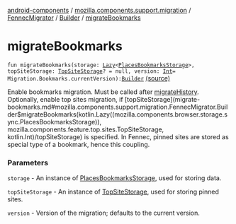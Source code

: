 [android-components](../../../index.md) / [mozilla.components.support.migration](../../index.md) / [FennecMigrator](../index.md) / [Builder](index.md) / [migrateBookmarks](./migrate-bookmarks.md)

# migrateBookmarks

`fun migrateBookmarks(storage: `[`Lazy`](https://kotlinlang.org/api/latest/jvm/stdlib/kotlin/-lazy/index.html)`<`[`PlacesBookmarksStorage`](../../../mozilla.components.browser.storage.sync/-places-bookmarks-storage/index.md)`>, topSiteStorage: `[`TopSiteStorage`](../../../mozilla.components.feature.top.sites/-top-site-storage/index.md)`? = null, version: `[`Int`](https://kotlinlang.org/api/latest/jvm/stdlib/kotlin/-int/index.html)` = Migration.Bookmarks.currentVersion): `[`Builder`](index.md) [(source)](https://github.com/mozilla-mobile/android-components/blob/master/components/support/migration/src/main/java/mozilla/components/support/migration/FennecMigrator.kt#L298)

Enable bookmarks migration. Must be called after [migrateHistory](migrate-history.md).
Optionally, enable top sites migration, if [topSiteStorage](migrate-bookmarks.md#mozilla.components.support.migration.FennecMigrator.Builder$migrateBookmarks(kotlin.Lazy((mozilla.components.browser.storage.sync.PlacesBookmarksStorage)), mozilla.components.feature.top.sites.TopSiteStorage, kotlin.Int)/topSiteStorage) is specified.
In Fennec, pinned sites are stored as special type of a bookmark, hence this coupling.

### Parameters

`storage` - An instance of [PlacesBookmarksStorage](../../../mozilla.components.browser.storage.sync/-places-bookmarks-storage/index.md), used for storing data.

`topSiteStorage` - An instance of [TopSiteStorage](../../../mozilla.components.feature.top.sites/-top-site-storage/index.md), used for storing pinned sites.

`version` - Version of the migration; defaults to the current version.